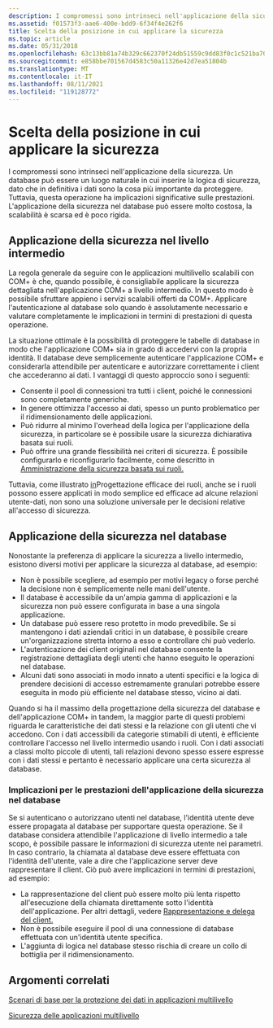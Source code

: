 ```yaml
---
description: I compromessi sono intrinseci nell'applicazione della sicurezza.
ms.assetid: f01573f3-aae6-400e-bdd9-6f34f4e262f6
title: Scelta della posizione in cui applicare la sicurezza
ms.topic: article
ms.date: 05/31/2018
ms.openlocfilehash: 63c13bb81a74b329c662370f24db51559c9dd83f0c1c521ba70dfdcb8be1c813
ms.sourcegitcommit: e858bbe701567d4583c50a11326e42d7ea51804b
ms.translationtype: MT
ms.contentlocale: it-IT
ms.lasthandoff: 08/11/2021
ms.locfileid: "119128772"
---
```

# <a name="deciding-where-to-enforce-security"></a>Scelta della posizione in cui applicare la sicurezza

I compromessi sono intrinseci nell'applicazione della sicurezza. Un database può essere un luogo naturale in cui inserire la logica di sicurezza, dato che in definitiva i dati sono la cosa più importante da proteggere. Tuttavia, questa operazione ha implicazioni significative sulle prestazioni. L'applicazione della sicurezza nel database può essere molto costosa, la scalabilità è scarsa ed è poco rigida.

## <a name="enforcing-security-in-the-middle-tier"></a>Applicazione della sicurezza nel livello intermedio

La regola generale da seguire con le applicazioni multilivello scalabili con COM+ è che, quando possibile, è consigliabile applicare la sicurezza dettagliata nell'applicazione COM+ a livello intermedio. In questo modo è possibile sfruttare appieno i servizi scalabili offerti da COM+. Applicare l'autenticazione al database solo quando è assolutamente necessario e valutare completamente le implicazioni in termini di prestazioni di questa operazione.

La situazione ottimale è la possibilità di proteggere le tabelle di database in modo che l'applicazione COM+ sia in grado di accedervi con la propria identità. Il database deve semplicemente autenticare l'applicazione COM+ e considerarla attendibile per autenticare e autorizzare correttamente i client che accederanno ai dati. I vantaggi di questo approccio sono i seguenti:

-   Consente il pool di connessioni tra tutti i client, poiché le connessioni sono completamente generiche.
-   In genere ottimizza l'accesso ai dati, spesso un punto problematico per il ridimensionamento delle applicazioni.
-   Può ridurre al minimo l'overhead della logica per l'applicazione della sicurezza, in particolare se è possibile usare la sicurezza dichiarativa basata sui ruoli.
-   Può offrire una grande flessibilità nei criteri di sicurezza. È possibile configurarlo e riconfigurarlo facilmente, come descritto in [Amministrazione della sicurezza basata sui ruoli.](role-based-security-administration.md)

Tuttavia, come illustrato [in](designing-roles-effectively.md)Progettazione efficace dei ruoli, anche se i ruoli possono essere applicati in modo semplice ed efficace ad alcune relazioni utente-dati, non sono una soluzione universale per le decisioni relative all'accesso di sicurezza.

## <a name="enforcing-security-at-the-database"></a>Applicazione della sicurezza nel database

Nonostante la preferenza di applicare la sicurezza a livello intermedio, esistono diversi motivi per applicare la sicurezza al database, ad esempio:

-   Non è possibile scegliere, ad esempio per motivi legacy o forse perché la decisione non è semplicemente nelle mani dell'utente.
-   Il database è accessibile da un'ampia gamma di applicazioni e la sicurezza non può essere configurata in base a una singola applicazione.
-   Un database può essere reso protetto in modo prevedibile. Se si mantengono i dati aziendali critici in un database, è possibile creare un'organizzazione stretta intorno a esso e controllare chi può vederlo.
-   L'autenticazione dei client originali nel database consente la registrazione dettagliata degli utenti che hanno eseguito le operazioni nel database.
-   Alcuni dati sono associati in modo innato a utenti specifici e la logica di prendere decisioni di accesso estremamente granulari potrebbe essere eseguita in modo più efficiente nel database stesso, vicino ai dati.

Quando si ha il massimo della progettazione della sicurezza del database e dell'applicazione COM+ in tandem, la maggior parte di questi problemi riguarda le caratteristiche dei dati stessi e la relazione con gli utenti che vi accedono. Con i dati accessibili da categorie stimabili di utenti, è efficiente controllare l'accesso nel livello intermedio usando i ruoli. Con i dati associati a classi molto piccole di utenti, tali relazioni devono spesso essere espresse con i dati stessi e pertanto è necessario applicare una certa sicurezza al database.

### <a name="performance-implications-of-enforcing-security-at-the-database"></a>Implicazioni per le prestazioni dell'applicazione della sicurezza nel database

Se si autenticano o autorizzano utenti nel database, l'identità utente deve essere propagata al database per supportare questa operazione. Se il database considera attendibile l'applicazione di livello intermedio a tale scopo, è possibile passare le informazioni di sicurezza utente nei parametri. In caso contrario, la chiamata al database deve essere effettuata con l'identità dell'utente, vale a dire che l'applicazione server deve rappresentare il client. Ciò può avere implicazioni in termini di prestazioni, ad esempio:

-   La rappresentazione del client può essere molto più lenta rispetto all'esecuzione della chiamata direttamente sotto l'identità dell'applicazione. Per altri dettagli, vedere [Rappresentazione e delega del client.](client-impersonation-and-delegation.md)
-   Non è possibile eseguire il pool di una connessione di database effettuata con un'identità utente specifica.
-   L'aggiunta di logica nel database stesso rischia di creare un collo di bottiglia per il ridimensionamento.

## <a name="related-topics"></a>Argomenti correlati

<dl> <dt>

[Scenari di base per la protezione dei dati in applicazioni multilivello](basic-scenarios-for-securing-data-in-multi-tier-applications.md)
</dt> <dt>

[Sicurezza delle applicazioni multilivello](multi-tier-application-security.md)
</dt> </dl>

 

 




